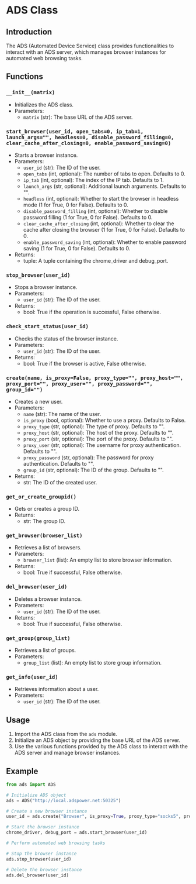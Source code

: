 # ADS Class

## Introduction
The ADS (Automated Device Service) class provides functionalities to interact with an ADS server, which manages browser instances for automated web browsing tasks.

## Functions

### `__init__(matrix)`
- Initializes the ADS class.
- Parameters:
  - `matrix` (str): The base URL of the ADS server.

### `start_browser(user_id, open_tabs=0, ip_tab=1, launch_args="", headless=0, disable_password_filling=0, clear_cache_after_closing=0, enable_password_saving=0)`
- Starts a browser instance.
- Parameters:
  - `user_id` (str): The ID of the user.
  - `open_tabs` (int, optional): The number of tabs to open. Defaults to 0.
  - `ip_tab` (int, optional): The index of the IP tab. Defaults to 1.
  - `launch_args` (str, optional): Additional launch arguments. Defaults to "".
  - `headless` (int, optional): Whether to start the browser in headless mode (1 for True, 0 for False). Defaults to 0.
  - `disable_password_filling` (int, optional): Whether to disable password filling (1 for True, 0 for False). Defaults to 0.
  - `clear_cache_after_closing` (int, optional): Whether to clear the cache after closing the browser (1 for True, 0 for False). Defaults to 0.
  - `enable_password_saving` (int, optional): Whether to enable password saving (1 for True, 0 for False). Defaults to 0.
- Returns:
  - tuple: A tuple containing the chrome_driver and debug_port.

### `stop_browser(user_id)`
- Stops a browser instance.
- Parameters:
  - `user_id` (str): The ID of the user.
- Returns:
  - bool: True if the operation is successful, False otherwise.

### `check_start_status(user_id)`
- Checks the status of the browser instance.
- Parameters:
  - `user_id` (str): The ID of the user.
- Returns:
  - bool: True if the browser is active, False otherwise.

### `create(name, is_proxy=False, proxy_type="", proxy_host="", proxy_port="", proxy_user="", proxy_password="", group_id="")`
- Creates a new user.
- Parameters:
  - `name` (str): The name of the user.
  - `is_proxy` (bool, optional): Whether to use a proxy. Defaults to False.
  - `proxy_type` (str, optional): The type of proxy. Defaults to "".
  - `proxy_host` (str, optional): The host of the proxy. Defaults to "".
  - `proxy_port` (str, optional): The port of the proxy. Defaults to "".
  - `proxy_user` (str, optional): The username for proxy authentication. Defaults to "".
  - `proxy_password` (str, optional): The password for proxy authentication. Defaults to "".
  - `group_id` (str, optional): The ID of the group. Defaults to "".
- Returns:
  - str: The ID of the created user.

### `get_or_create_groupid()`
- Gets or creates a group ID.
- Returns:
  - str: The group ID.

### `get_browser(browser_list)`
- Retrieves a list of browsers.
- Parameters:
  - `browser_list` (list): An empty list to store browser information.
- Returns:
  - bool: True if successful, False otherwise.

### `del_browser(user_id)`
- Deletes a browser instance.
- Parameters:
  - `user_id` (str): The ID of the user.
- Returns:
  - bool: True if successful, False otherwise.

### `get_group(group_list)`
- Retrieves a list of groups.
- Parameters:
  - `group_list` (list): An empty list to store group information.

### `get_info(user_id)`
- Retrieves information about a user.
- Parameters:
  - `user_id` (str): The ID of the user.

## Usage
1. Import the ADS class from the `ads` module.
2. Initialize an ADS object by providing the base URL of the ADS server.
3. Use the various functions provided by the ADS class to interact with the ADS server and manage browser instances.

## Example
```python
from ads import ADS

# Initialize ADS object
ads = ADS("http://local.adspower.net:50325")

# Create a new browser instance
user_id = ads.create("Browser", is_proxy=True, proxy_type="socks5", proxy_host="192.168.8.124", proxy_port="1080", proxy_user="123", proxy_password="123")

# Start the browser instance
chrome_driver, debug_port = ads.start_browser(user_id)

# Perform automated web browsing tasks

# Stop the browser instance
ads.stop_browser(user_id)

# Delete the browser instance
ads.del_browser(user_id)
